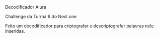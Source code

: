 Decodificador Alura

Challenge da Turma 6 do Next one 

Feito um decodificador para criptografar e descriptografar palavras nele inseridas.
